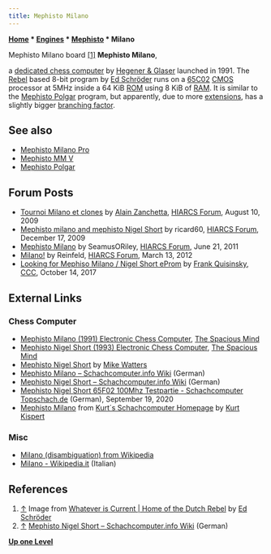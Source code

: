 ```yaml
---
title: Mephisto Milano
---
```

**[Home](Home "Home") \* [Engines](Engines "Engines") \* [Mephisto](Mephisto "Mephisto") \* Milano**



 [](http://rebel13.nl/home/whatever.html) Mephisto Milano board <a id="cite-note-1" href="#cite-ref-1">[1]</a> 
**Mephisto Milano**,  

a [dedicated chess computer](Dedicated_Chess_Computers "Dedicated Chess Computers") by [Hegener & Glaser](Hegener_%26_Glaser "Hegener & Glaser") launched in 1991. 
The [Rebel](Rebel "Rebel") based 8-bit program by [Ed Schröder](Ed_Schroder "Ed Schroder") runs on a [65C02](6502 "6502") [CMOS](https://en.wikipedia.org/wiki/CMOS) processor at 5MHz inside a 64 KiB [ROM](Memory#ROM "Memory") using 8 KiB of [RAM](Memory#RAM "Memory"). 
It is similar to the [Mephisto Polgar](Mephisto_Polgar "Mephisto Polgar") program, but apparently, due to more [extensions](Extensions "Extensions"), has a slightly bigger [branching factor](Branching_Factor "Branching Factor"). 



## See also


* [Mephisto Milano Pro](index.php?title=Mephisto_Milano_Pro&action=edit&redlink=1 "Mephisto Milano Pro (page does not exist)")
* [Mephisto MM V](Mephisto_MM_V "Mephisto MM V")
* [Mephisto Polgar](Mephisto_Polgar "Mephisto Polgar")


## Forum Posts


* [Tournoi Milano et clones](https://www.hiarcs.net/forums/viewtopic.php?t=2542) by [Alain Zanchetta](index.php?title=Alain_Zanchetta&action=edit&redlink=1 "Alain Zanchetta (page does not exist)"), [HIARCS Forum](Computer_Chess_Forums "Computer Chess Forums"), August 10, 2009
* [Mephisto milano and mephisto Nigel Short](https://www.hiarcs.net/forums/viewtopic.php?t=2844) by ricard60, [HIARCS Forum](Computer_Chess_Forums "Computer Chess Forums"), December 17, 2009
* [Mephisto Milano](https://www.hiarcs.net/forums/viewtopic.php?t=4244) by SeamusORiley, [HIARCS Forum](Computer_Chess_Forums "Computer Chess Forums"), June 21, 2011
* [Milano!](https://www.hiarcs.net/forums/viewtopic.php?t=4732) by Reinfeld, [HIARCS Forum](Computer_Chess_Forums "Computer Chess Forums"), March 13, 2012
* [Looking for Mephiso Milano / Nigel Short eProm](http://www.talkchess.com/forum3/viewtopic.php?f=2&t=65445) by [Frank Quisinsky](Frank_Quisinsky "Frank Quisinsky"), [CCC](CCC "CCC"), October 14, 2017


## External Links


### Chess Computer


* [Mephisto Milano (1991) Electronic Chess Computer](http://www.spacious-mind.com/html/milano.html), [The Spacious Mind](The_Spacious_Mind "The Spacious Mind")
* [Mephisto Nigel Short (1993) Electronic Chess Computer](http://www.spacious-mind.com/html/nigel_short.html), [The Spacious Mind](The_Spacious_Mind "The Spacious Mind")
* [Mephisto Nigel Short](http://www.chesscomputeruk.com/html/mephisto_nigel_short.html) by [Mike Watters](Mike_Watters "Mike Watters")
* [Mephisto Milano – Schachcomputer.info Wiki](https://www.schach-computer.info/wiki/index.php/Mephisto_Milano) (German)
* [Mephisto Nigel Short – Schachcomputer.info Wiki](https://www.schach-computer.info/wiki/index.php/Mephisto_Nigel_Short) (German)
* [Mephisto Nigel Short 65F02 100Mhz Testpartie - Schachcomputer Topschach.de](https://schach.computer/mephisto-nigel-short-65f02-100mhz-testpartie/) (German), September 19, 2020
* [Mephisto Milano](http://www.schachcomputer.at/milano.htm) from [Kurt´s Schachcomputer Homepage](http://www.schachcomputer.at/index.htm) by [Kurt Kispert](Kurt_Kispert "Kurt Kispert")


### Misc


* [Milano (disambiguation) from Wikipedia](https://en.wikipedia.org/wiki/Milano_(disambiguation))
* [Milano - Wikipedia.it](https://it.wikipedia.org/wiki/Milano) (Italian)


## References


1. <a id="cite-ref-1" href="#cite-note-1">↑</a> Image from [Whatever is Current | Home of the Dutch Rebel](http://rebel13.nl/home/whatever.html) by [Ed Schröder](Ed_Schroder "Ed Schroder")
2. <a id="cite-ref-2" href="#cite-note-2">↑</a> [Mephisto Nigel Short – Schachcomputer.info Wiki](https://www.schach-computer.info/wiki/index.php/Mephisto_Nigel_Short) (German)

**[Up one Level](Mephisto "Mephisto")**







 
